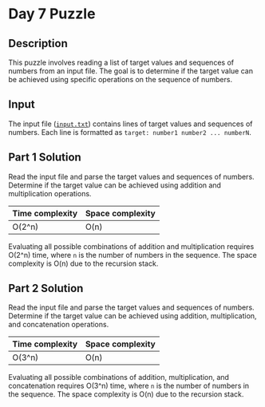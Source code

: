 # Day 7 Puzzle

## Description

This puzzle involves reading a list of target values and sequences of numbers from an input file. The goal is to determine if the target value can be achieved using specific operations on the sequence of numbers.

## Input

The input file ([`input.txt`](src\main\resources\input\day7\input.txt)) contains lines of target values and sequences of numbers. Each line is formatted as `target: number1 number2 ... numberN`.

## Part 1 Solution

Read the input file and parse the target values and sequences of numbers. Determine if the target value can be achieved using addition and multiplication operations.

|Time complexity|Space complexity|
|---|---|
|O(2^n)|O(n)|

Evaluating all possible combinations of addition and multiplication requires O(2^n) time, where `n` is the number of numbers in the sequence. The space complexity is O(n) due to the recursion stack.

## Part 2 Solution

Read the input file and parse the target values and sequences of numbers. Determine if the target value can be achieved using addition, multiplication, and concatenation operations.

|Time complexity|Space complexity|
|---|---|
|O(3^n)|O(n)|

Evaluating all possible combinations of addition, multiplication, and concatenation requires O(3^n) time, where `n` is the number of numbers in the sequence. The space complexity is O(n) due to the recursion stack.
